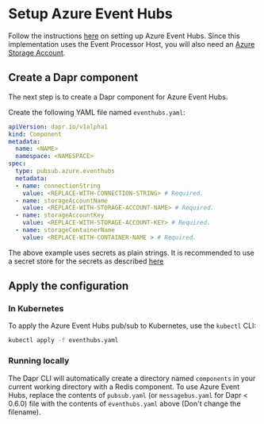 # Setup Azure Event Hubs

Follow the instructions [here](https://docs.microsoft.com/en-us/azure/event-hubs/event-hubs-create) on setting up Azure Event Hubs.
Since this implementation uses the Event Processor Host, you will also need an [Azure Storage Account](https://docs.microsoft.com/en-us/azure/storage/common/storage-account-create?tabs=azure-portal).

## Create a Dapr component

The next step is to create a Dapr component for Azure Event Hubs.

Create the following YAML file named `eventhubs.yaml`:

```yaml
apiVersion: dapr.io/v1alpha1
kind: Component
metadata:
  name: <NAME>
  namespace: <NAMESPACE>
spec:
  type: pubsub.azure.eventhubs
  metadata:
  - name: connectionString
    value: <REPLACE-WITH-CONNECTION-STRING> # Required.
  - name: storageAccountName
    value: <REPLACE-WITH-STORAGE-ACCOUNT-NAME> # Required.
  - name: storageAccountKey
    value: <REPLACE-WITH-STORAGE-ACCOUNT-KEY> # Required.
  - name: storageContainerName
    value: <REPLACE-WITH-CONTAINER-NAME > # Required.
```

The above example uses secrets as plain strings. It is recommended to use a secret store for the secrets as described [here](../../concepts/secrets/README.md)

## Apply the configuration

### In Kubernetes

To apply the Azure Event Hubs pub/sub to Kubernetes, use the `kubectl` CLI:

```bash
kubectl apply -f eventhubs.yaml
```

### Running locally

The Dapr CLI will automatically create a directory named `components` in your current working directory with a Redis component.
To use Azure Event Hubs, replace the contents of `pubsub.yaml` (or `messagebus.yaml` for Dapr < 0.6.0) file with the contents of `eventhubs.yaml` above (Don't change the filename).
